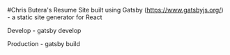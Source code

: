 #Chris Butera's Resume Site
built using Gatsby (https://www.gatsbyjs.org/) - a static site generator for React

Develop - gatsby develop

Production - gatsby build
